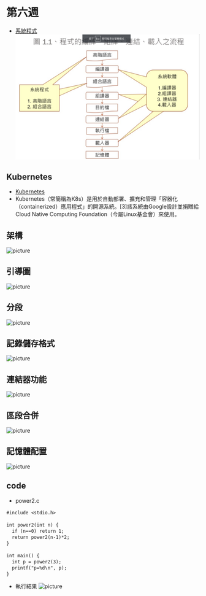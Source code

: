 # 第六週
* [系統程式](https://www.slideshare.net/ccckmit/1-73472884)
![picture](https://github.com/www-abcdefg/sp109b/blob/main/pic/%E7%AC%AC%E5%85%AD%E9%80%B1%E5%9C%96%E7%89%87%E4%B8%80.png)
## Kubernetes
* [Kubernetes](https://zh.wikipedia.org/wiki/Kubernetes)
* Kubernetes（常簡稱為K8s）是用於自動部署、擴充和管理「容器化（containerized）應用程式」的開源系統。[3]該系統由Google設計並捐贈給Cloud Native Computing Foundation（今屬Linux基金會）來使用。
## 架構
![picture]()
## 引導圖
![picture]()
## 分段
![picture]()
## 記錄儲存格式
![picture]()
## 連結器功能
![picture]()
## 區段合併
![picture]()
## 記憶體配置
![picture]()
## code
* power2.c
```
#include <stdio.h>

int power2(int n) {
  if (n==0) return 1;
  return power2(n-1)*2;
}

int main() {
  int p = power2(3);
  printf("p=%d\n", p);
}
```
* 執行結果
![picture]()